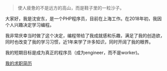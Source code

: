 > 使人疲惫的不是远方的高山，而是鞋子里的一粒沙子。

大家好，我是沈安东，是一个PHP程序员，目前在上海工作。在2018年初，我因个人兴趣决定学习编程。

我非常庆幸当时做了这个决定，编程带给了我成就感和乐趣，满足了我的创造欲，同时也改变了我的学习习惯，近1年来学了许多知识，同时开阔了我的眼界。

我的短期目标是成为真正的程序员（成为engineer，而不是worker)。

[我的求职简历](/files/resume.pdf)
